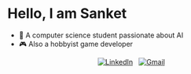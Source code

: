 
# Hello, I am Sanket


* 📖 A computer science student passionate about AI
* 🎮 Also a hobbyist game developer

<div align="center">

[![LinkedIn](https://skillicons.dev/icons?i=linkedin)](https://www.linkedin.com/in/SanketJadhav7d3/) &nbsp;
[![Gmail](https://skillicons.dev/icons?i=gmail)](mailto:sanketjadhav7d3@gmail.com?subject=Hello%20Sanket,%20From%20Github)
